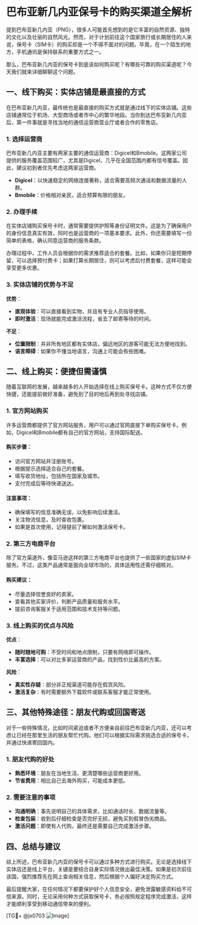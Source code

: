 # 巴布亚新几内亚保号卡的购买渠道全解析

提到巴布亚新几内亚（PNG），很多人可能首先想到的是它丰富的自然资源、独特的文化以及壮丽的自然风光。然而，对于计划前往这个国家旅行或长期居住的人来说，保号卡（SIM卡）的购买却是一个不得不面对的问题。毕竟，在一个陌生的地方，手机通讯是保持联系的重要方式之一。

那么，巴布亚新几内亚的保号卡到底该如何购买呢？有哪些可靠的购买渠道呢？今天我们就来详细聊聊这个问题。

## 一、线下购买：实体店铺是最直接的方式

在巴布亚新几内亚，最传统也是最直接的购买方式就是通过线下的实体店铺。这些店铺通常位于机场、大型商场或者市中心的繁华地段。当你到达巴布亚新几内亚后，第一件事就是寻找当地的通信运营商营业厅或者合作的零售店。

### 1. 选择运营商

巴布亚新几内亚主要有两家主要的通信运营商：Digicel和Bmobile。这两家公司提供的服务覆盖范围较广，尤其是Digicel，几乎在全国范围内都有信号覆盖。因此，建议初到者优先考虑这两家运营商。

- **Digicel**：以快速稳定的网络连接著称，适合需要高频次通话和数据流量的人群。
- **Bmobile**：价格相对亲民，适合预算有限的朋友。

### 2. 办理手续

在实体店铺购买保号卡时，通常需要提供护照等身份证明文件。这是为了确保用户的身份信息真实有效，同时也是运营商的一项基本要求。此外，你还需要填写一份简单的表格，确认同意运营商的服务条款。

办理过程中，工作人员会根据你的需求推荐适合的套餐。比如，如果你只是短期停留，可以选择预付费卡；如果打算长期居住，则可以考虑后付费套餐，这样可能会享受更多优惠。

### 3. 实体店铺的优势与不足

**优势**：
- **直观体验**：可以直接看到实物，并且有专业人员指导使用。
- **即时激活**：现场就能完成激活流程，省去了邮寄等待的时间。

**不足**：
- **位置限制**：并非所有地区都有实体店，偏远地区的游客可能无法方便地找到。
- **语言障碍**：如果你不懂当地语言，沟通上可能会有些困难。

## 二、线上购买：便捷但需谨慎

随着互联网的发展，越来越多的人开始选择在线上购买保号卡。这种方式不仅方便快捷，还能提前做好准备，避免到了目的地后再到处寻找店铺。

### 1. 官方网站购买

许多运营商都提供了官方网站服务，用户可以通过官网直接下单购买保号卡。例如，Digicel和Bmobile都有自己的官方网站，支持国际配送。

#### 购买步骤：
- 访问官方网站并注册账号。
- 根据提示选择适合自己的套餐。
- 填写收货地址，包括所在国家及城市。
- 支付完成后等待快递送达。

#### 注意事项：
- 确保填写的信息准确无误，以免影响后续激活。
- 关注物流信息，及时查收包裹。
- 如果是首次使用，记得提前了解如何激活保号卡。

### 2. 第三方电商平台

除了官方渠道外，像亚马逊这样的第三方电商平台也提供了一些国家的虚拟SIM卡服务。不过，这类产品通常是面向全球市场的，具体适用性还需仔细核对。

#### 购买建议：
- 尽量选择信誉良好的卖家。
- 查看其他买家评价，判断产品质量和服务水平。
- 提前咨询客服关于适用范围和技术支持等问题。

### 3. 线上购买的优点与风险

**优点**：
- **随时随地可购**：不受时间和地点限制，只要有网络即可操作。
- **丰富选择**：可以对比多家运营商的产品，找到性价比最高的方案。

**风险**：
- **真实性存疑**：部分非正规渠道可能存在假货风险。
- **激活复杂**：有时需要额外下载软件或联系客服才能正常使用。

## 三、其他特殊途径：朋友代购或回国寄送

对于一些特殊情况，比如时间紧迫或者不方便亲自前往巴布亚新几内亚，还可以考虑让已经在那里生活的朋友帮忙代购。他们可以根据实际需求挑选合适的保号卡，并通过快递寄回国内。

### 1. 朋友代购的好处

- **熟悉环境**：朋友在当地生活，更清楚哪些运营商更好用。
- **节省费用**：相比自己去海外购买，可能成本更低。

### 2. 需要注意的事项

- **沟通明确**：事先说明自己的具体需求，比如通话时长、数据流量等。
- **检查包装**：收到后仔细检查是否完好无损，避免买到假冒伪劣商品。
- **激活问题**：即使有人代购，最终还是需要自己完成激活步骤。

## 四、总结与建议

综上所述，巴布亚新几内亚的保号卡可以通过多种方式进行购买。无论是选择线下实体店还是线上平台，关键是要结合自身实际情况做出最佳决策。如果是初次前往该国，强烈推荐先在网上查询相关信息，然后根据个人偏好决定购买方式。

最后提醒大家，在任何情况下都要保护好个人信息安全，避免泄露敏感资料给不可信来源。同时，无论采用何种方式获取保号卡，务必按照规定程序完成激活，这样才能顺利享受到移动通信带来的便利。

[TG💪+ @jx0703 ![Image](https://github.com/user-attachments/assets/dbca1d08-cadb-493c-b0ec-ad6f7a83f270)]